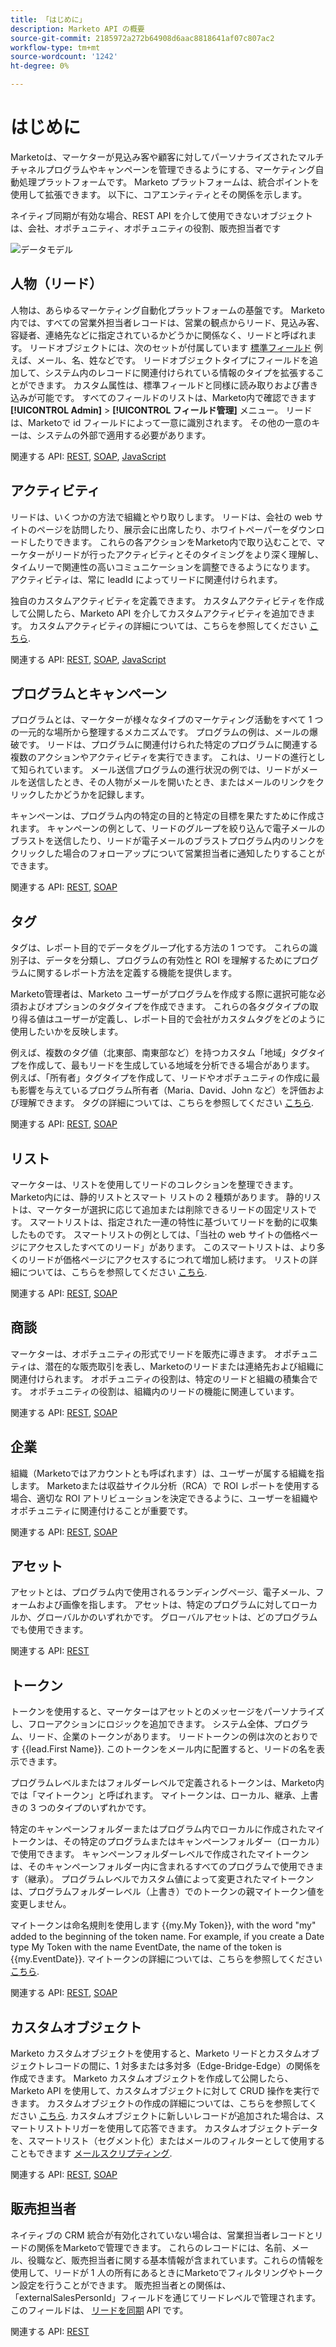 ```yaml
---
title: 「はじめに」
description: Marketo API の概要
source-git-commit: 2185972a272b64908d6aac8818641af07c807ac2
workflow-type: tm+mt
source-wordcount: '1242'
ht-degree: 0%

---
```



# はじめに

Marketoは、マーケターが見込み客や顧客に対してパーソナライズされたマルチチャネルプログラムやキャンペーンを管理できるようにする、マーケティング自動処理プラットフォームです。 Marketo プラットフォームは、統合ポイントを使用して拡張できます。 以下に、コアエンティティとその関係を示します。

ネイティブ同期が有効な場合、REST API を介して使用できないオブジェクトは、会社、オポチュニティ、オポチュニティの役割、販売担当者です

![データモデル](assets/data_model.png)

## 人物（リード）

人物は、あらゆるマーケティング自動化プラットフォームの基盤です。 Marketo内では、すべての営業外担当者レコードは、営業の観点からリード、見込み客、容疑者、連絡先などに指定されているかどうかに関係なく、リードと呼ばれます。 リードオブジェクトには、次のセットが付属しています [標準フィールド](https://developer.adobe.com/marketo-apis/api/mapi/#tag/Leads/operation/getLeadFieldsUsingGET) 例えば、メール、名、姓などです。 リードオブジェクトタイプにフィールドを追加して、システム内のレコードに関連付けられている情報のタイプを拡張することができます。 カスタム属性は、標準フィールドと同様に読み取りおよび書き込みが可能です。 すべてのフィールドのリストは、Marketo内で確認できます **[!UICONTROL Admin]** > **[!UICONTROL フィールド管理]** メニュー。 リードは、Marketoで id フィールドによって一意に識別されます。 その他の一意のキーは、システムの外部で適用する必要があります。

関連する API: [REST](https://developer.adobe.com/marketo-apis/api/mapi/#tag/Leads), [SOAP](soap-api/leads.md), [JavaScript](javascript-api/lead-tracking.md#lead-tracking-api)

## アクティビティ

リードは、いくつかの方法で組織とやり取りします。 リードは、会社の web サイトのページを訪問したり、展示会に出席したり、ホワイトペーパーをダウンロードしたりできます。 これらの各アクションをMarketo内で取り込むことで、マーケターがリードが行ったアクティビティとそのタイミングをより深く理解し、タイムリーで関連性の高いコミュニケーションを調整できるようになります。 アクティビティは、常に leadId によってリードに関連付けられます。

独自のカスタムアクティビティを定義できます。 カスタムアクティビティを作成して公開したら、Marketo API を介してカスタムアクティビティを追加できます。 カスタムアクティビティの詳細については、こちらを参照してください [こちら](https://experienceleague.adobe.com/en/docs/marketo/using/product-docs/administration/marketo-custom-activities/understanding-custom-activities).

関連する API: [REST](https://developer.adobe.com/marketo-apis/api/mapi/#tag/Activities), [SOAP](soap-api/activities.md), [JavaScript](javascript-api/lead-tracking.md#munchkin-behavior)

## プログラムとキャンペーン

プログラムとは、マーケターが様々なタイプのマーケティング活動をすべて 1 つの一元的な場所から整理するメカニズムです。 プログラムの例は、メールの爆破です。 リードは、プログラムに関連付けられた特定のプログラムに関連する複数のアクションやアクティビティを実行できます。 これは、リードの進行として知られています。 メール送信プログラムの進行状況の例では、リードがメールを送信したとき、その人物がメールを開いたとき、またはメールのリンクをクリックしたかどうかを記録します。

キャンペーンは、プログラム内の特定の目的と特定の目標を果たすために作成されます。 キャンペーンの例として、リードのグループを絞り込んで電子メールのブラストを送信したり、リードが電子メールのブラストプログラム内のリンクをクリックした場合のフォローアップについて営業担当者に通知したりすることができます。

関連する API: [REST](https://developer.adobe.com/marketo-apis/api/mapi/#tag/Campaigns), [SOAP](soap-api/getcampaignsforsource.md)

## タグ

タグは、レポート目的でデータをグループ化する方法の 1 つです。 これらの識別子は、データを分類し、プログラムの有効性と ROI を理解するためにプログラムに関するレポート方法を定義する機能を提供します。

Marketo管理者は、Marketo ユーザーがプログラムを作成する際に選択可能な必須およびオプションのタグタイプを作成できます。 これらの各タグタイプの取り得る値はユーザーが定義し、レポート目的で会社がカスタムタグをどのように使用したいかを反映します。

例えば、複数のタグ値（北東部、南東部など）を持つカスタム「地域」タグタイプを作成して、最もリードを生成している地域を分析できる場合があります。 例えば、「所有者」タグタイプを作成して、リードやオポチュニティの作成に最も影響を与えているプログラム所有者（Maria、David、John など）を評価および理解できます。 タグの詳細については、こちらを参照してください [こちら](https://experienceleague.adobe.com/en/docs/marketo/using/product-docs/core-marketo-concepts/programs/working-with-programs/understanding-tags).

関連する API: [REST](https://developer.adobe.com/marketo-apis/api/asset/), [SOAP](soap-api/gettags.md)

## リスト

マーケターは、リストを使用してリードのコレクションを整理できます。 Marketo内には、静的リストとスマート リストの 2 種類があります。 静的リストは、マーケターが選択に応じて追加または削除できるリードの固定リストです。 スマートリストは、指定された一連の特性に基づいてリードを動的に収集したものです。 スマートリストの例としては、「当社の web サイトの価格ページにアクセスしたすべてのリード」があります。 このスマートリストは、より多くのリードが価格ページにアクセスするにつれて増加し続けます。 リストの詳細については、こちらを参照してください [こちら](https://experienceleague.adobe.com/en/docs/marketo/using/home).

関連する API: [REST](https://developer.adobe.com/marketo-apis/api/asset/#tag/Static-Lists), [SOAP](soap-api/getimporttoliststatus.md)

## 商談

マーケターは、オポチュニティの形式でリードを販売に導きます。 オポチュニティは、潜在的な販売取引を表し、Marketoのリードまたは連絡先および組織に関連付けられます。 オポチュニティの役割は、特定のリードと組織の積集合です。 オポチュニティの役割は、組織内のリードの機能に関連しています。

関連する API: [REST](https://developer.adobe.com/marketo-apis/api/mapi/#tag/Opportunities), [SOAP](soap-api/getmobjects.md)

## 企業

組織（Marketoではアカウントとも呼ばれます）は、ユーザーが属する組織を指します。 Marketoまたは収益サイクル分析（RCA）で ROI レポートを使用する場合、適切な ROI アトリビューションを決定できるように、ユーザーを組織やオポチュニティに関連付けることが重要です。

関連する API: [REST](https://developer.adobe.com/marketo-apis/api/mapi/#tag/Companies), [SOAP](soap-api/leads.md)

## アセット

アセットとは、プログラム内で使用されるランディングページ、電子メール、フォームおよび画像を指します。 アセットは、特定のプログラムに対してローカルか、グローバルかのいずれかです。 グローバルアセットは、どのプログラムでも使用できます。

関連する API: [REST](https://developer.adobe.com/marketo-apis/api/asset/)

## トークン

トークンを使用すると、マーケターはアセットとのメッセージをパーソナライズし、フローアクションにロジックを追加できます。 システム全体、プログラム、リード、企業のトークンがあります。 リードトークンの例は次のとおりです {{lead.First Name}}. このトークンをメール内に配置すると、リードの名を表示できます。

プログラムレベルまたはフォルダーレベルで定義されるトークンは、Marketo内では「マイトークン」と呼ばれます。 マイトークンは、ローカル、継承、上書きの 3 つのタイプのいずれかです。

特定のキャンペーンフォルダーまたはプログラム内でローカルに作成されたマイトークンは、その特定のプログラムまたはキャンペーンフォルダー（ローカル）で使用できます。 キャンペーンフォルダーレベルで作成されたマイトークンは、そのキャンペーンフォルダー内に含まれるすべてのプログラムで使用できます（継承）。 プログラムレベルでカスタム値によって変更されたマイトークンは、プログラムフォルダーレベル（上書き）でのトークンの親マイトークン値を変更しません。

マイトークンは命名規則を使用します {{my.My Token}}, with the word "my" added to the beginning of the token name. For example, if you create a Date type My Token with the name EventDate, the name of the token is {{my.EventDate}}. マイトークンの詳細については、こちらを参照してください [こちら](https://experienceleague.adobe.com/en/docs/marketo/using/product-docs/core-marketo-concepts/programs/tokens/understanding-my-tokens-in-a-program).

関連する API: [REST](https://developer.adobe.com/marketo-apis/api/asset/#tag/Tokens), [SOAP](soap-api/getcampaignsforsource.md)

## カスタムオブジェクト

Marketo カスタムオブジェクトを使用すると、Marketo リードとカスタムオブジェクトレコードの間に、1 対多または多対多（Edge-Bridge-Edge）の関係を作成できます。 Marketo カスタムオブジェクトを作成して公開したら、Marketo API を使用して、カスタムオブジェクトに対して CRUD 操作を実行できます。 カスタムオブジェクトの作成の詳細については、こちらを参照してください [こちら](https://experienceleague.adobe.com/en/docs/marketo/using/home). カスタムオブジェクトに新しいレコードが追加された場合は、スマートリストトリガーを使用して応答できます。 カスタムオブジェクトデータを、スマートリスト（セグメント化）またはメールのフィルターとして使用することもできます [メールスクリプティング](email-scripting.md).

関連する API: [REST](https://developer.adobe.com/marketo-apis/api/mapi/#tag/Custom-Objects), [SOAP](soap-api/custom-objects.md)

## 販売担当者

ネイティブの CRM 統合が有効化されていない場合は、営業担当者レコードとリードの関係をMarketoで管理できます。 これらのレコードには、名前、メール、役職など、販売担当者に関する基本情報が含まれています。これらの情報を使用して、リードが 1 人の所有にあるときにMarketoでフィルタリングやトークン設定を行うことができます。 販売担当者との関係は、「externalSalesPersonId」フィールドを通じてリードレベルで管理されます。このフィールドは、 [リードを同期](https://developer.adobe.com/marketo-apis/api/mapi/#tag/Leads/operation/syncLeadUsingPOST) API です。

関連する API: [REST](https://developer.adobe.com/marketo-apis/api/mapi/#tag/Sales-Persons)
